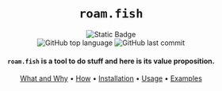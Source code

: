 <div align="center">

# `roam.fish`

![Static Badge](https://img.shields.io/badge/mission-be_the_best_fish_planner_on_the_internet-green)
<br />
![GitHub top language](https://img.shields.io/github/languages/top/Poes-Pursuits-LLC/roam-fish)
![GitHub last commit](https://img.shields.io/github/last-commit/danielmiessler/fabric)

<div align="center">
<p class="align center">
<h4><code>roam.fish</code> is a tool to do stuff and here is its value proposition.</h4>
</p>
</div>

[What and Why](#what-and-why) •
[How](#philosophy) •
[Installation](#installation) •
[Usage](#usage) •
[Examples](#examples)

##

